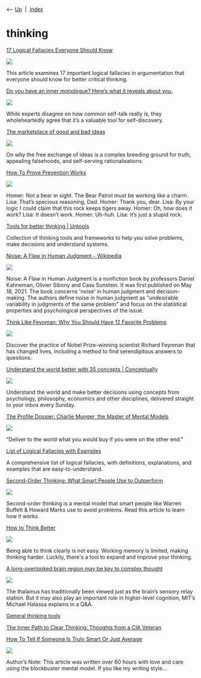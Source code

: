 <div class="nav">

⟵ [Up](index.html)  \|  [Index](index.html)

</div>

# thinking

<div class="cards">

<div class="card">

<div class="card-title">

[17 Logical Fallacies Everyone Should
Know](https://www.thecollector.com/logical-fallacies-everyone-should-know/)

</div>

<div class="card-image">

[![](https://cdn.thecollector.com/wp-content/uploads/2025/03/logical-fallacies-everyone-should-know.jpg)](https://www.thecollector.com/logical-fallacies-everyone-should-know/)

</div>

This article examines 17 important logical fallacies in argumentation
that everyone should know for better critical thinking.

</div>

<div class="card">

<div class="card-title">

[Do you have an inner monologue? Here’s what it reveals about
you.](https://www.nationalgeographic.com/science/article/inner-monologue-psychology-explainer)

</div>

<div class="card-image">

[![](https://i.natgeofe.com/n/29a3bd4f-ad09-4687-bf72-c0dd194147f5/Manuela-Lourenco_Reflex_01_high-res_16x9.jpg?w=1200)](https://www.nationalgeographic.com/science/article/inner-monologue-psychology-explainer)

</div>

While experts disagree on how common self-talk really is, they
wholeheartedly agree that it’s a valuable tool for self-discovery.

</div>

<div class="card">

<div class="card-title">

[The marketplace of good and bad
ideas](https://www.conspicuouscognition.com/p/the-marketplace-of-good-and-bad-ideas)

</div>

<div class="card-image">

[![](https://images.unsplash.com/photo-1633158829585-23ba8f7c8caf?q=80&w=1000&auto=format&fit=crop&ixlib=rb-4.0.3&ixid=M3wxMjA3fDB8MHxwaG90by1wYWdlfHx8fGVufDB8fHx8fA%3D%3D)](https://www.conspicuouscognition.com/p/the-marketplace-of-good-and-bad-ideas)

</div>

On why the free exchange of ideas is a complex breeding ground for
truth, appealing falsehoods, and self-serving rationalisations.

</div>

<div class="card">

<div class="card-title">

[How To Prove Prevention
Works](https://theness.com/neurologicablog/how-to-prove-prevention-works)

</div>

<div class="card-image">

[![](https://theness.com/neurologicablog/wp-content/uploads/sites/3/2024/02/Tiger-Rock.jpg)](https://theness.com/neurologicablog/how-to-prove-prevention-works)

</div>

Homer: Not a bear in sight. The Bear Patrol must be working like a
charm. Lisa: That’s specious reasoning, Dad. Homer: Thank you, dear.
Lisa: By your logic I could claim that this rock keeps tigers away.
Homer: Oh, how does it work? Lisa: It doesn’t work. Homer: Uh-huh. Lisa:
It’s just a stupid rock.

</div>

<div class="card">

<div class="card-title">

[Tools for better thinking \| Untools](https://untools.co)

</div>

Collection of thinking tools and frameworks to help you solve problems,
make decisions and understand systems.

</div>

<div class="card">

<div class="card-title">

[Noise: A Flaw in Human Judgment -
Wikipedia](https://en.wikipedia.org/wiki/Noise:_A_Flaw_in_Human_Judgment)

</div>

<div class="card-image">

[![](https://upload.wikimedia.org/wikipedia/en/5/58/Cover_image_for_the_2021_book_Noise%2C_A_Flaw_in_Human_Judgment_by_Daniel_Kahneman%2C_Olivier_Sibony_and_Cass_Sunstein.jpeg)](https://en.wikipedia.org/wiki/Noise:_A_Flaw_in_Human_Judgment)

</div>

Noise: A Flaw in Human Judgment is a nonfiction book by professors
Daniel Kahneman, Olivier Sibony and Cass Sunstein. It was first
published on May 18, 2021. The book concerns 'noise' in human judgment
and decision-making. The authors define noise in human judgment as
"undesirable variability in judgments of the same problem" and focus on
the statistical properties and psychological perspectives of the issue.

</div>

<div class="card">

<div class="card-title">

[Think Like Feynman: Why You Should Have 12 Favorite
Problems](https://www.artofmanliness.com/character/advice/think-like-feynman-why-you-should-have-12-favorite-problems)

</div>

<div class="card-image">

[![](https://content.artofmanliness.com/uploads/2023/05/think-5-blank.jpg)](https://www.artofmanliness.com/character/advice/think-like-feynman-why-you-should-have-12-favorite-problems)

</div>

Discover the practice of Nobel Prize-winning scientist Richard Feynman
that has changed lives, including a method to find serendipitous answers
to questions.

</div>

<div class="card">

<div class="card-title">

[Understand the world better with 35 concepts \|
Conceptually](https://conceptually.org)

</div>

<div class="card-image">

[![](http://static1.squarespace.com/static/5862e6e9bebafb318d9b5ed6/t/5ff42cbe96522d765fba2fcf/1614428330412/conceptvworld_color.png?format=1500w)](https://conceptually.org)

</div>

Understand the world and make better decisions using concepts from
psychology, philosophy, economics and other disciplines, delivered
straight to your inbox every Sunday.

</div>

<div class="card">

<div class="card-title">

[The Profile Dossier: Charlie Munger, the Master of Mental
Models](https://theprofile.substack.com/p/the-profile-dossier-charlie-munger)

</div>

<div class="card-image">

[![](https://substackcdn.com/image/fetch/w_1200,h_600,c_fill,f_jpg,q_auto:good,fl_progressive:steep,g_auto/https%3A%2F%2Fbucketeer-e05bbc84-baa3-437e-9518-adb32be77984.s3.amazonaws.com%2Fpublic%2Fimages%2F32fbb5f4-daeb-4835-985c-a6f2c62aae73_1260x840.jpeg)](https://theprofile.substack.com/p/the-profile-dossier-charlie-munger)

</div>

“Deliver to the world what you would buy if you were on the other end."

</div>

<div class="card">

<div class="card-title">

[List of Logical Fallacies with
Examples](https://www.logicalfallacies.org)

</div>

A comprehensive list of logical fallacies, with definitions,
explanations, and examples that are easy-to-understand.

</div>

<div class="card">

<div class="card-title">

[Second-Order Thinking: What Smart People Use to
Outperform](https://fs.blog/2016/04/second-order-thinking)

</div>

<div class="card-image">

[![](https://149664534.v2.pressablecdn.com/wp-content/uploads/2016/04/second-order-white.jpg)](https://fs.blog/2016/04/second-order-thinking)

</div>

Second-order thinking is a mental model that smart people like Warren
Buffett & Howard Marks use to avoid problems. Read this article to learn
how it works.

</div>

<div class="card">

<div class="card-title">

[How to Think
Better](https://www.scotthyoung.com/blog/2018/12/14/think-better)

</div>

<div class="card-image">

[![](https://www.scotthyoung.com/blog/wp-content/uploads/2018/11/n-back.png)](https://www.scotthyoung.com/blog/2018/12/14/think-better)

</div>

Being able to think clearly is not easy. Working memory is limited,
making thinking harder. Luckily, there's a tool to expand and improve
your thinking.

</div>

<div class="card">

<div class="card-title">

[A long-overlooked brain region may be key to complex
thought](https://www.knowablemagazine.org/article/mind/2018/long-overlooked-brain-region-may-be-key-complex-thought)

</div>

<div class="card-image">

[![](https://knowablemagazine.org/docserver/fulltext/10.1146/knowable-10518-2/thalamus-midlines-1600x600.png)](https://www.knowablemagazine.org/article/mind/2018/long-overlooked-brain-region-may-be-key-complex-thought)

</div>

The thalamus has traditionally been viewed just as the brain’s sensory
relay station. But it may also play an important role in higher-level
cognition, MIT’s Michael Halassa explains in a Q&A.

</div>

<div class="card">

<div class="card-title">

[General thinking tools](https://www.fs.blog/general-thinking-tools)

</div>

</div>

<div class="card">

<div class="card-title">

[The Inner Path to Clear Thinking: Thoughts from a CIA
Veteran](https://betterhumans.coach.me/the-inner-path-to-clear-thinking-thoughts-from-a-cia-veteran-f13912c1bbb)

</div>

</div>

<div class="card">

<div class="card-title">

[How To Tell If Someone Is Truly Smart Or Just
Average](https://medium.com/the-mission/how-to-tell-if-someone-is-truly-smart-or-just-average-a2f0bcac5db2)

</div>

<div class="card-image">

[![](https://miro.medium.com/v2/resize:fit:895/1*pyJ7T5Il6J4BhM-hUf6w5Q.jpeg)](https://medium.com/the-mission/how-to-tell-if-someone-is-truly-smart-or-just-average-a2f0bcac5db2)

</div>

Author’s Note: This article was written over 60 hours with love and care
using the blockbuster mental model. If you like my writing style…

</div>

</div>
